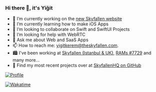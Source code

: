 ### Hi there 👋, it's Yiğit

- 🔭 I’m currently working on the [new Skyfallen website](https://skyfallen.org)
- 🌱 I’m currently learning how to make iOS Apps
- 👯 I’m looking to collaborate on Swift and SwiftUI Projects
- 🤔 I’m looking for help with WebRTC
- 💬 Ask me about Web and SaaS Apps
- 📫 How to reach me: yigitkerem@theskyfallen.com.
- 🏙 I've been working at [Skyfallen (Istanbul & UK)](https://skyfallen.org), [RAMs #7729](https://rams7729.org) and many more...
- 🏁 Find my most recent projects over at [SkyfallenHQ on GitHub](https://github.com/SkyfallenHQ)

<p align="left">
  
[![Profile](https://github-readme-stats.vercel.app/api?username=yigitkeremoktay&show_icons=true&border_color=444C56&border_radius=6&bg_color=22272E&title_color=539bf5&text_color=cdd9e5&icon_color=EC775C&count_private=true)](#)

[![Wakatime](https://github-readme-stats.vercel.app/api/wakatime?username=yigitkeremoktay&border_color=444C56&border_radius=6&bg_color=22272E&title_color=539bf5&text_color=cdd9e5&icon_color=EC775C&langs_count=5&custom_title=Last%20Week)](#)

</p> 
